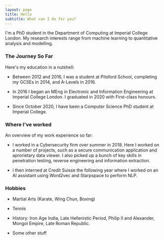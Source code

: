 ```yaml
---
layout: page
title: Hello
subtitle: What can I do for you?
---
```


I'm a PhD student in the Department of Computing at Imperial College London. My research interests range from machine learning to quantitative analysis and modelling. 


### The Journey So Far


Here's my education in a nutshell:

- Between 2012 and 2016, I was a student at Pitsford School, completing my GCSEs in 2014, and A-Levels in 2016.

- In 2016 I began an MEng in Electronic and Information Engineering at Imperial College London. I graduated in 2020 with First-class honours.

- Since October 2020, I have been a Computer Science PhD student at Imperial College.


### Where I've worked

An overview of my work experience so far:

- I worked in a Cybersecurity firm over summer in 2018. Here I worked on a number of projects, such as a secure communication application and aprorietary data viewer. I also picked up a bunch of key skills in penetration testing, reverse engineering and information extraction.

- I then interned at Credit Suisse the following year where I worked on an AI assistant using Word2vec and Starpspace to perform NLP. 

### Hobbies

- Martial Arts (Karate, Wing Chun, Boxing)

- Tennis

- History: Iron Age India, Late Hellenistic Period, Philip II and Alexander, Mongol Empire, Late Roman Republic. 

- Some other stuff